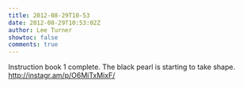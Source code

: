 ```yaml
---
title: 2012-08-29T10-53
date: 2012-08-29T10:53:02Z
author: Lee Turner
showtoc: false
comments: true
---
```


Instruction book 1 complete. The black pearl is starting to take shape.  http://instagr.am/p/O6MiTxMixF/

